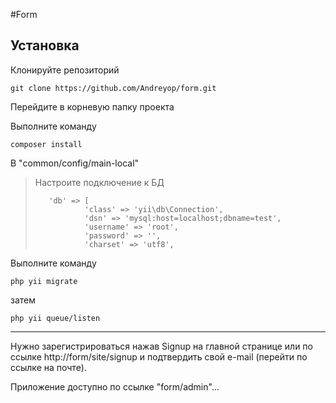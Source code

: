 #Form

Установка
------------
Клонируйте репозиторий

```
git clone https://github.com/Andreyop/form.git
```
Перейдите в корневую папку проекта

Выполните команду

```
composer install
```



В "common/config/main-local"

> Настроите подключение к БД
> 
>
> ```
>    'db' => [
>            'class' => 'yii\db\Connection',
>            'dsn' => 'mysql:host=localhost;dbname=test',
>            'username' => 'root',
>            'password' => '',
>            'charset' => 'utf8',
> ```

Выполните команду

```
php yii migrate
```
затем

```
php yii queue/listen
```
----------------
Нужно зарегистрироваться нажав Signup на главной странице или по ссылке http://form/site/signup
и подтвердить свой e-mail (перейти по ссылке на почте).

Приложение доступно по ссылке "form/admin"...